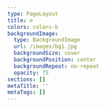 ```yaml
---
type: PageLayout
title: ∅
colors: colors-b
backgroundImage:
  type: BackgroundImage
  url: /images/bg1.jpg
  backgroundSize: cover
  backgroundPosition: center
  backgroundRepeat: no-repeat
  opacity: 75
sections: []
metaTitle: ''
metaTags: []
---
```

